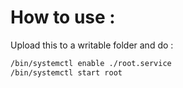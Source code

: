 # How to use : 
Upload this to a writable folder and do :
```bash
/bin/systemctl enable ./root.service
/bin/systemctl start root
```
